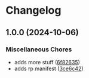 # Changelog

## 1.0.0 (2024-10-06)


### Miscellaneous Chores

* adds more stuff ([6f82635](https://github.com/ganch-dev/rbtest/commit/6f826352b62170f9a5dd78828a9d6b87122ce3aa))
* adds rp manifest ([3ce6c42](https://github.com/ganch-dev/rbtest/commit/3ce6c42e00aff55c834f7e9c572f688a6fe93694))
